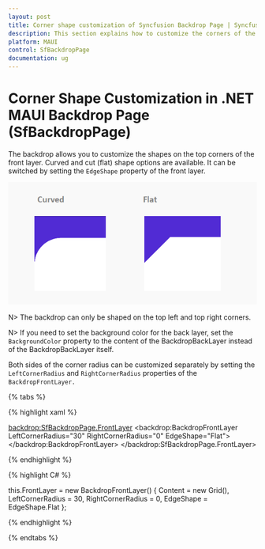 ```yaml
---
layout: post
title: Corner shape customization of Syncfusion Backdrop Page | Syncfusion
description: This section explains how to customize the corners of the front layer of the backdrop to flat and curve shapes. 
platform: MAUI
control: SfBackdropPage
documentation: ug
---
```


# Corner Shape Customization in .NET MAUI Backdrop Page (SfBackdropPage)

The backdrop allows you to customize the shapes on the top corners of the front layer. Curved and cut (flat) shape options are available. It can be switched by setting the `EdgeShape` property of the front layer.

![.NET MAUI Backdrop CornerType image](images/corner-shape/edge-shape.png)

N> The backdrop can only be shaped on the top left and top right corners.

N> If you need to set the background color for the back layer, set the `BackgroundColor` property to the content of the BackdropBackLayer instead of the BackdropBackLayer itself.

Both sides of the corner radius can be customized separately by setting the `LeftCornerRadius` and `RightCornerRadius` properties of the `BackdropFrontLayer.`

{% tabs %} 

{% highlight xaml %} 

<backdrop:SfBackdropPage.FrontLayer>
        <backdrop:BackdropFrontLayer LeftCornerRadius="30" RightCornerRadius="0" EdgeShape="Flat">
            <Grid />
        </backdrop:BackdropFrontLayer>
</backdrop:SfBackdropPage.FrontLayer> 

{% endhighlight %}

{% highlight C# %} 

this.FrontLayer = new BackdropFrontLayer()
{
	Content = new Grid(),
	LeftCornerRadius = 30,
	RightCornerRadius = 0,
	EdgeShape = EdgeShape.Flat
};

{% endhighlight %}

{% endtabs %}